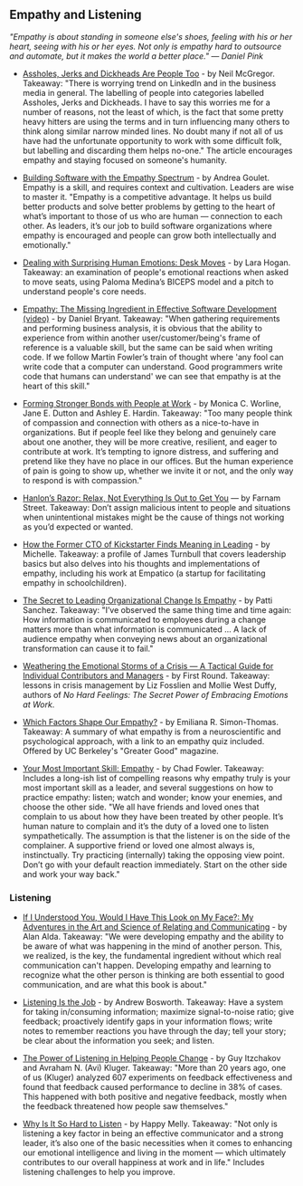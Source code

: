 ## Empathy and Listening

_"Empathy is about standing in someone else's shoes, feeling with his or her heart, seeing with his or her eyes. Not only is empathy hard to outsource and automate, but it makes the world a better place." — Daniel Pink_

- [Assholes, Jerks and Dickheads Are People Too](https://www.linkedin.com/pulse/assholes-jerks-dickheads-people-too-neil-mcgregor) - by Neil McGregor. Takeaway: "There is worrying trend on LinkedIn and in the business media in general. The labelling of people into categories labelled Assholes, Jerks and Dickheads. I have to say this worries me for a number of reasons, not the least of which, is the fact that some pretty heavy hitters are using the terms and in turn influencing many others to think along similar narrow minded lines. No doubt many if not all of us have had the unfortunate opportunity to work with some difficult folk, but labelling and discarding them helps no-one." The article encourages empathy and staying focused on someone's humanity.

- [Building Software with the Empathy Spectrum](http://corgibytes.com/blog/2016/05/27/empathy-spectrum/) - by Andrea Goulet. Empathy is a skill, and requires context and cultivation. Leaders are wise to master it. "Empathy is a competitive advantage. It helps us build better products and solve better problems by getting to the heart of what’s important to those of us who are human — connection to each other. As leaders, it’s our job to build software organizations where empathy is encouraged and people can grow both intellectually and emotionally."

- [Dealing with Surprising Human Emotions: Desk Moves](https://larahogan.me/blog/desk-moves/) - by Lara Hogan. Takeaway: an examination of people's emotional reactions when asked to move seats, using Paloma Medina’s BICEPS model and a pitch to understand people's core needs.

- [Empathy: The Missing Ingredient in Effective Software Development (video)](https://www.youtube.com/watch?v=XXM7sJEjB0U) - by Daniel Bryant. Takeaway: "When gathering requirements and performing business analysis, it is obvious that the ability to experience from within another user/customer/being's frame of reference is a valuable skill, but the same can be said when writing code. If we follow Martin Fowler’s train of thought where 'any fool can write code that a computer can understand. Good programmers write code that humans can understand' we can see that empathy is at the heart of this skill."

- [Forming Stronger Bonds with People at Work](https://hbr.org/2017/10/forming-stronger-bonds-with-people-at-work) - by Monica C. Worline, Jane E. Dutton and Ashley E. Hardin. Takeaway: "Too many people think of compassion and connection with others as a nice-to-have in organizations. But if people feel like they belong and genuinely care about one another, they will be more creative, resilient, and eager to contribute at work. It’s tempting to ignore distress, and suffering and pretend like they have no place in our offices. But the human experience of pain is going to show up, whether we invite it or not, and the only way to respond is with compassion."

- [Hanlon’s Razor: Relax, Not Everything Is Out to Get You](https://www.fs.blog/2017/04/mental-model-hanlons-razor/) — by Farnam Street. Takeaway: Don’t assign malicious intent to people and situations when unintentional mistakes might be the cause of things not working as you’d expected or wanted.

- [How the Former CTO of Kickstarter Finds Meaning in Leading](https://blog.clubhouse.io/how-the-former-cto-of-kickstarter-finds-meaning-in-leading-e8f5a67044b6) - by Michelle. Takeaway: a profile of James Turnbull that covers leadership basics but also delves into his thoughts and implementations of empathy, including his work at Empatico (a startup for facilitating empathy in schoolchildren).

- [The Secret to Leading Organizational Change Is Empathy](https://hbr.org/2018/12/the-secret-to-leading-organizational-change-is-empathy?es_p=11440727) - by Patti Sanchez. Takeaway: "I’ve observed the same thing time and time again: How information is communicated to employees during a change matters more than what information is communicated ... A lack of audience empathy when conveying news about an organizational transformation can cause it to fail."

- [Weathering the Emotional Storms of a Crisis — A Tactical Guide for Individual Contributors and Managers](https://firstround.com/review/weathering-the-emotional-storms-of-a-crisis-a-tactical-guide-for-individual-contributors-and-managers/) - by First Round. Takeaway: lessons in crisis management by Liz Fosslien and Mollie West Duffy, authors of _No Hard Feelings: The Secret Power of Embracing Emotions at Work_.

- [Which Factors Shape Our Empathy?](https://greatergood.berkeley.edu/article/item/which_factors_shape_our_empathy) - by Emiliana R. Simon-Thomas. Takeaway: A summary of what empathy is from a neuroscientific and psychological approach, with a link to an empathy quiz included. Offered by UC Berkeley's "Greater Good" magazine.

- [Your Most Important Skill: Empathy](http://chadfowler.com/2014/01/19/empathy.html) - by Chad Fowler. Takeaway: Includes a long-ish list of compelling reasons why empathy truly is your most important skill as a leader, and several suggestions on how to practice empathy: listen; watch and wonder; know your enemies, and choose the other side. "We all have friends and loved ones that complain to us about how they have been treated by other people. It’s human nature to complain and it’s the duty of a loved one to listen sympathetically. The assumption is that the listener is on the side of the complainer. A supportive friend or loved one almost always is, instinctually. Try practicing (internally) taking the opposing view point. Don’t go with your default reaction immediately. Start on the other side and work your way back."

### Listening

- [If I Understood You, Would I Have This Look on My Face?: My Adventures in the Art and Science of Relating and Communicating](https://www.barnesandnoble.com/w/if-i-understood-you-would-i-have-this-look-on-my-face-alan-alda/1125489898) - by Alan Alda. Takeaway: "We were developing empathy and the ability to be aware of what was happening in the mind of another person. This, we realized, is the key, the fundamental ingredient without which real communication can't happen. Developing empathy and learning to recognize what the other person is thinking are both essential to good communication, and are what this book is about."

- [Listening Is the Job](http://boz.com/articles/listening-is-the-job.html) - by Andrew Bosworth. Takeaway: Have a system for taking in/consuming information; maximize signal-to-noise ratio; give feedback; proactively identify gaps in your information flows; write notes to remember reactions you have through the day; tell your story; be clear about the information you seek; and listen.

- [The Power of Listening in Helping People Change](https://hbr.org/2018/05/the-power-of-listening-in-helping-people-change) - by Guy Itzchakov and Avraham N. (Avi) Kluger. Takeaway: "More than 20 years ago, one of us (Kluger) analyzed 607 experiments on feedback effectiveness and found that feedback caused performance to decline in 38% of cases. This happened with both positive and negative feedback, mostly when the feedback threatened how people saw themselves."

- [Why Is It So Hard to Listen](https://www.happymelly.com/power-of-listening/) - by Happy Melly. Takeaway: "Not only is listening a key factor in being an effective communicator and a strong leader, it’s also one of the basic necessities when it comes to enhancing our emotional intelligence and living in the moment — which ultimately contributes to our overall happiness at work and in life." Includes listening challenges to help you improve.
